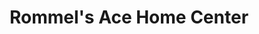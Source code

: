 ---
title: "Rommel's Ace Home Center"
url: /salisbury/rommels-ace-home-center/
shop: doityourself
---